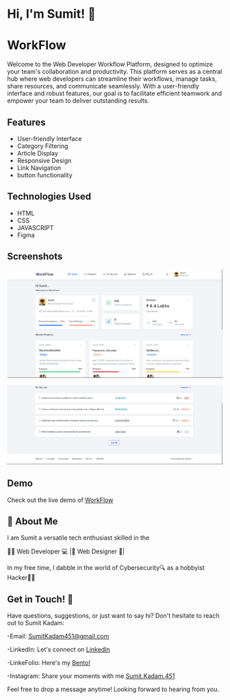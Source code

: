 
# Hi, I'm Sumit! 👋



# WorkFlow

Welcome to the Web Developer Workflow Platform, designed to optimize your team's collaboration and productivity. This platform serves as a central hub where web developers can streamline their workflows, manage tasks, share resources, and communicate seamlessly. With a user-friendly interface and robust features, our goal is to facilitate efficient teamwork and empower your team to deliver outstanding results.

## Features

- User-friendly Interface
- Category Filtering
- Article Display
- Responsive Design
- Link Navigation
- button functionality

## Technologies Used

- HTML
- CSS
- JAVASCRIPT
- Figma

## Screenshots

![App Screenshot](https://github.com/SumitKadam451/WorkFlow/blob/main/Screenshot_1.png)

![App Screenshot](https://github.com/SumitKadam451/WorkFlow/blob/main/Screenshot_2.png)


## Demo

Check out the live demo of [WorkFlow](https://workflow-5uw.pages.dev/)


## 🚀 About Me
I am Sumit a versatile tech enthusiast skilled in the

👨‍💻 Web Developer 💻 |🎨 Web Designer 🎨| 

In my free time, I dabble in the world of Cybersecurity🔍 as a hobbyist Hacker👨‍💻


## Get in Touch! 📩

Have questions, suggestions, or just want to say hi? Don't hesitate to reach out to Sumit Kadam:

-Email: SumitKadam451@gmail.com

-LinkedIn: Let's connect on [LinkedIn](https://www.linkedin.com/in/sumit-kadam-58b2102b2/)

-LinkeFolio: Here's my [Bento! ](https://bento.me/sumit-linkfolio)

-Instagram: Share your moments with me [Sumit.Kadam.451](https://www.instagram.com/sumit.kadam.451/)

Feel free to drop a message anytime! Looking forward to hearing from you.
